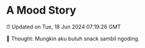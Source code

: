 # A Mood Story

⏰ Updated on Tue, 18 Jun 2024 07:19:26 GMT

💭 Thought: Mungkin aku butuh snack sambil ngoding.

